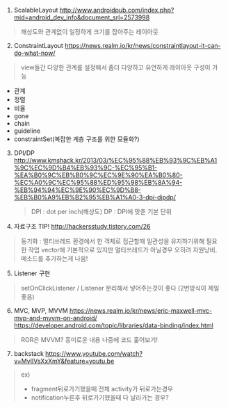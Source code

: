 1. ScalableLayout
http://www.androidpub.com/index.php?mid=android_dev_info&document_srl=2573998
>해상도와 관계없이 일정하게 크기를 잡아주는 레이아웃

2. ConstraintLayout
https://news.realm.io/kr/news/constraintlayout-it-can-do-what-now/
> view들간 다양한 관계를 설정해서 좀더 다양하고 유연하게 레이아웃 구성이 가능
- 관계
- 정렬
- 비율
- gone
- chain
- guideline
- constraintSet(복잡한 계층 구조를 위한 모듈화?)

3. DPI/DP
http://www.kmshack.kr/2013/03/%EC%95%88%EB%93%9C%EB%A1%9C%EC%9D%B4%EB%93%9C-%EC%95%B1-%EA%B0%9C%EB%B0%9C%EC%9E%90%EA%B0%80-%EC%A0%9C%EC%95%88%ED%95%98%EB%8A%94-%EB%94%94%EC%9E%90%EC%9D%B8-%EB%B0%A9%EB%B2%95%EB%A1%A0-3-dpi-dipdp/
	>DPI : dot per inch(해상도)
	DP : DPI에 맞춘 기본 단위

4. 자료구조 TIP!
http://hackersstudy.tistory.com/26
>동기화 : 멀티쓰레드 환경에서 한 객체로 접근할때 일관성을 유지하기위해 필요한 작업
>vector에 기본적으로 있지만 멀티쓰레드가 아닐경우 오히려 자원낭비. 메소드를 추가하는게 나음!

5. Listener 구현
> setOnClickListener / Listener 분리해서 넣어주는것이 좋다 (2번방식이 제일좋음)

6.  MVC, MVP, MVVM
https://news.realm.io/kr/news/eric-maxwell-mvc-mvp-and-mvvm-on-android/
https://developer.android.com/topic/libraries/data-binding/index.html
>ROR은 MVVM? 흥미로운 내용 나중에 코드 훑어보기!

7. backstack
https://www.youtube.com/watch?v=MvIlVsXxXmY&feature=youtu.be
>ex)
>- fragment뒤로가기했을때 전체 activity가 뒤로가는경우
>- notification누른후 뒤로가기했을때 다 날라가는 경우?